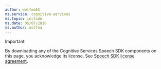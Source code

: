 ```yaml
---
author: wolfma61
ms.service: cognitive-services
ms.topic: include
ms.date: 05/07/2018
ms.author: wolfma
---
```


> [!IMPORTANT]
> By downloading any of the Cognitive Services Speech SDK components on this page, you acknowledge its license. See [Speech SDK license agreement](~/articles/cognitive-services/speech-service/license.md).
